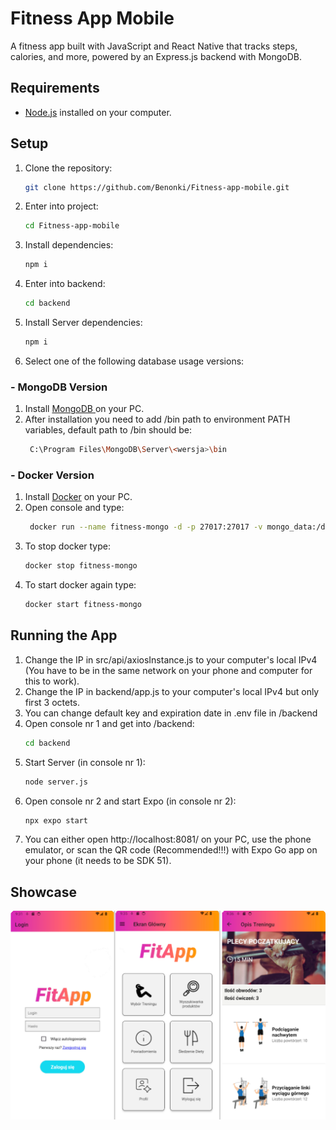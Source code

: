 # Fitness App Mobile

A fitness app built with JavaScript and React Native that tracks steps, calories, and more, powered by an Express.js backend with MongoDB.

## Requirements

- <a href="https://nodejs.org/en" target="_blank">Node.js</a> installed on your computer.

## Setup
1. Clone the repository:
 	```bash
 	git clone https://github.com/Benonki/Fitness-app-mobile.git
 	```
2. Enter into project:
   ```bash
   cd Fitness-app-mobile
    ```
3. Install dependencies:
   ```bash
   npm i
   ```
4. Enter into backend:
	```bash
	cd backend
	 ```
5. Install Server dependencies:
	```bash
	npm i
	```
6. Select one of the following database usage versions:
### - MongoDB Version
1. Install <a href="https://www.mongodb.com/try/download/community" target="_blank"> MongoDB </a>on your PC.
2. After installation you need to add /bin path to environment PATH variables, default path to /bin should be:
   ```bash
    C:\Program Files\MongoDB\Server\<wersja>\bin
    ```

### - Docker Version
1. Install  [Docker](https://www.docker.com/get-started/) on your PC.
2. Open console and type:
   ```bash
    docker run --name fitness-mongo -d -p 27017:27017 -v mongo_data:/data/db mongo:latest
    ```
3. To stop docker type:
   ```bash
   docker stop fitness-mongo
   ```
4. To start docker again type:
   ```bash
   docker start fitness-mongo
   ```
## Running the App
1. Change the IP in src/api/axiosInstance.js to your computer's local IPv4 (You have to be in the same network on your phone and computer for this to work).
2. Change the IP in backend/app.js to your computer's local IPv4 but only first 3 octets.
3. You can change default key and expiration date in .env file in /backend
4. Open console nr 1 and get into /backend:
	```bash
	cd backend
    ```
5. Start Server (in console nr 1):
	```bash
	node server.js
    ```
6. Open console nr 2 and start Expo (in console nr 2):
	```bash
	npx expo start
    ```
7. You can either open http://localhost:8081/ on your PC, use the phone emulator, or scan the QR code (Recommended!!!) with Expo Go app on your phone (it needs to be SDK 51).

## Showcase

<div align="center">
  <img src="https://github.com/Benonki/Portfolio/blob/main/StronaGlowna/sc/FitApp.png" alt="Preview of My Project">
</div>

